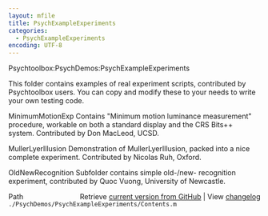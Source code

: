```yaml
---
layout: mfile
title: PsychExampleExperiments
categories:
  - PsychExampleExperiments
encoding: UTF-8
---
```


Psychtoolbox:PsychDemos:PsychExampleExperiments

This folder contains examples of real experiment scripts, contributed by
Psychtoolbox users. You can copy and modify these to your needs to write
your own testing code.


MinimumMotionExp     Contains "Minimum motion luminance measurement"
                     procedure, workable on both a standard display and
                     the CRS Bits++ system. Contributed by Don MacLeod,
                     UCSD.

MullerLyerIllusion   Demonstration of MullerLyerIllusion, packed into a
                     nice complete experiment. Contributed by Nicolas
                     Ruh, Oxford.

OldNewRecognition    Subfolder contains simple old-/new- recognition
                     experiment, contributed by Quoc Vuong, University of
                     Newcastle.



<div class="code_header" style="text-align:right;">
  <span style="float:left;">Path&nbsp;&nbsp;</span> <span class="counter">Retrieve <a href=
  "https://raw.github.com/Psychtoolbox-3/Psychtoolbox-3/beta/./PsychDemos/PsychExampleExperiments/Contents.m">current version from GitHub</a> | View <a href=
  "https://github.com/Psychtoolbox-3/Psychtoolbox-3/commits/beta/./PsychDemos/PsychExampleExperiments/Contents.m">changelog</a></span>
</div>
<div class="code">
  <code>./PsychDemos/PsychExampleExperiments/Contents.m</code>
</div>
